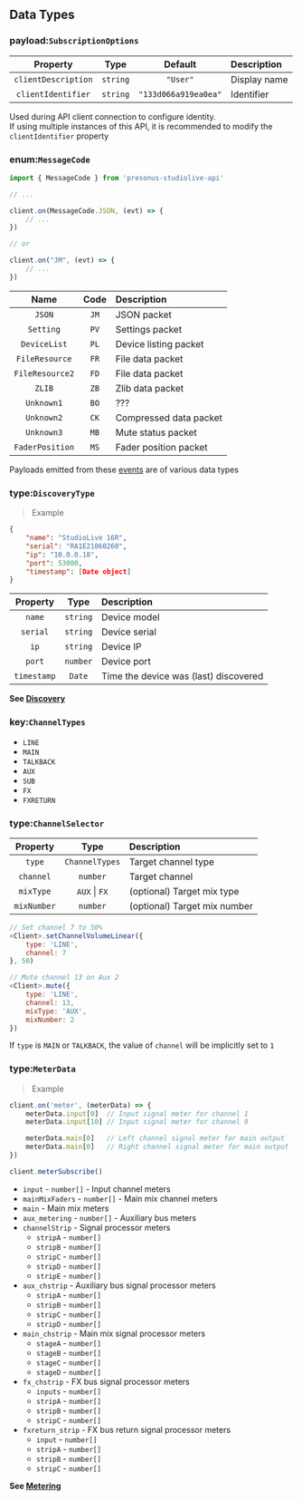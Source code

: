 ## Data Types

### payload:`SubscriptionOptions`

| Property | Type | Default | Description |
|:--------:|:----:|:-------:|:------------|
|`clientDescription`| `string` | `"User"` | Display name |
|`clientIdentifier`| `string` | `"133d066a919ea0ea"` | Identifier |

Used during API client connection to configure identity.  
If using multiple instances of this API, it is recommended to modify the `clientIdentifier` property

### enum:`MessageCode`

```js
import { MessageCode } from 'presonus-studiolive-api'

// ...

client.on(MessageCode.JSON, (evt) => {
    // ...
})

// or

client.on("JM", (evt) => {
    // ...
})
```

| Name | Code | Description |
|:----:|:----:|:------------|
|`JSON`|`JM`|JSON packet|
|`Setting`|`PV`|Settings packet|
|`DeviceList`|`PL`|Device listing packet|
|`FileResource`|`FR`|File data packet|
|`FileResource2`|`FD`|File data packet|
|`ZLIB`|`ZB`|Zlib data packet|
|`Unknown1`|`BO`|???|
|`Unknown2`|`CK`|Compressed data packet|
|`Unknown3`|`MB`|Mute status packet|
|`FaderPosition`|`MS`|Fader position packet|

Payloads emitted from these [events](#events) are of various data types

### type:`DiscoveryType`

> Example

```json
{
    "name": "StudioLive 16R",
    "serial": "RA1E21060260",
    "ip": "10.0.0.18",
    "port": 53000,
    "timestamp": [Date object]
}
```

| Property | Type | Description |
|:--------:|:----:|:------------|
|`name`|`string`|Device model|
|`serial`|`string`|Device serial|
|`ip`|`string`|Device IP|
|`port`|`number`|Device port|
|`timestamp`|`Date`|Time the device was (last) discovered|

**See [Discovery](#discovery)**

### key:`ChannelTypes`

* `LINE`
* `MAIN`
* `TALKBACK`
* `AUX`
* `SUB`
* `FX`
* `FXRETURN`

### type:`ChannelSelector`

| Property | Type | Description |
|:--------:|:----:|:------------|
|`type`|`ChannelTypes`|Target channel type|
|`channel`|`number`|Target channel|
|`mixType`|`AUX` \| `FX`|(optional) Target mix type|
|`mixNumber`|`number`|(optional) Target mix number|


```js
// Set channel 7 to 50%
<Client>.setChannelVolumeLinear({
    type: 'LINE',
    channel: 7
}, 50)

// Mute channel 13 on Aux 2
<Client>.mute({
    type: 'LINE',
    channel: 13,
    mixType: 'AUX',
    mixNumber: 2
})
```

If `type` is `MAIN` or `TALKBACK`, the value of `channel` will be implicitly set to `1`

### type:`MeterData`

> Example

```js
client.on('meter', (meterData) => {
    meterData.input[0]  // Input signal meter for channel 1
    meterData.input[10] // Input signal meter for channel 9

    meterData.main[0]   // Left channel signal meter for main output
    meterData.main[0]   // Right channel signal meter for main output
})

client.meterSubscribe()
```

* `input` - `number[]` - Input channel meters
* `mainMixFaders` - `number[]` - Main mix channel meters
* `main` - Main mix meters
* `aux_metering` - `number[]` - Auxiliary bus meters
* `channelStrip` - Signal processor meters
    * `stripA` - `number[]`
    * `stripB` - `number[]`
    * `stripC` - `number[]`
    * `stripD` - `number[]`
    * `stripE` - `number[]`
* `aux_chstrip` - Auxiliary bus signal processor meters
    * `stripA` - `number[]`
    * `stripB` - `number[]`
    * `stripC` - `number[]`
    * `stripD` - `number[]`
* `main_chstrip` - Main mix signal processor meters
    * `stageA` - `number[]`
    * `stageB` - `number[]`
    * `stageC` - `number[]`
    * `stageD` - `number[]`
* `fx_chstrip` - FX bus signal processor meters
    * `inputs` - `number[]`
    * `stripA` - `number[]`
    * `stripB` - `number[]`
    * `stripC` - `number[]`
* `fxreturn_strip` - FX bus return signal processor meters
    * `input` - `number[]`
    * `stripA` - `number[]`
    * `stripB` - `number[]`
    * `stripC` - `number[]`

**See [Metering](#metering)**
